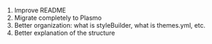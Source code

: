 1. Improve README
2. Migrate completely to Plasmo
3. Better organization: what is styleBuilder, what is themes.yml, etc.
4. Better explanation of the structure
